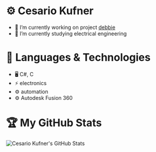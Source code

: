 # ⚙ Cesario Kufner
- 🔭 I’m currently working on project [debbie](https://github.com/ckfnr/Projekt-Debbie)
- 🌱 I’m currently studying electrical engineering

# 🌟 Languages & Technologies
- 🖥️ C#, C
- ⚡ electronics
- ⚙️ automation
- ⚙️ Autodesk Fusion 360

# 🏆 My GitHub Stats
![Cesario Kufner's GitHub Stats](https://github-readme-stats.vercel.app/api?username=NAME&show_icons=true&theme=radical)
